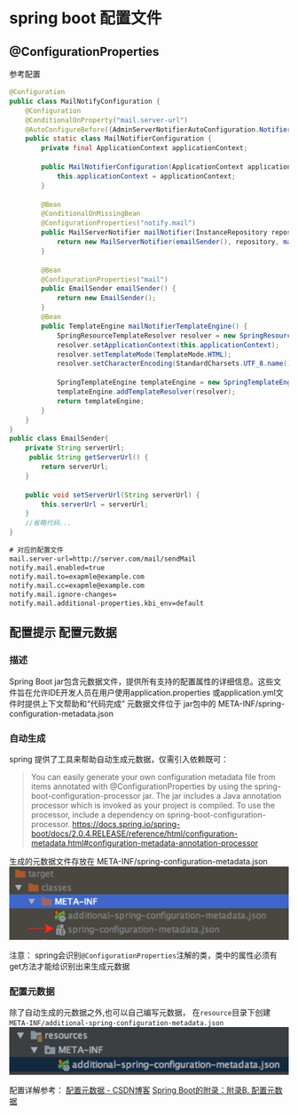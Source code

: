 # spring boot 配置文件

## @ConfigurationProperties

参考配置

```java
@Configuration
public class MailNotifyConfiguration {
    @Configuration
    @ConditionalOnProperty("mail.server-url")
    @AutoConfigureBefore({AdminServerNotifierAutoConfiguration.NotifierTriggerConfiguration.class, AdminServerNotifierAutoConfiguration.CompositeNotifierConfiguration.class})
    public static class MailNotifierConfiguration {
        private final ApplicationContext applicationContext;

        public MailNotifierConfiguration(ApplicationContext applicationContext) {
            this.applicationContext = applicationContext;
        }

        @Bean
        @ConditionalOnMissingBean
        @ConfigurationProperties("notify.mail")
        public MailServerNotifier mailNotifier(InstanceRepository repository) {
            return new MailServerNotifier(emailSender(), repository, mailNotifierTemplateEngine());
        }

        @Bean
        @ConfigurationProperties("mail")
        public EmailSender emailSender() {
            return new EmailSender();
        }
        @Bean
        public TemplateEngine mailNotifierTemplateEngine() {
            SpringResourceTemplateResolver resolver = new SpringResourceTemplateResolver();
            resolver.setApplicationContext(this.applicationContext);
            resolver.setTemplateMode(TemplateMode.HTML);
            resolver.setCharacterEncoding(StandardCharsets.UTF_8.name());

            SpringTemplateEngine templateEngine = new SpringTemplateEngine();
            templateEngine.addTemplateResolver(resolver);
            return templateEngine;
        }
    }
}
public class EmailSender{
    private String serverUrl;
     public String getServerUrl() {
        return serverUrl;
    }

    public void setServerUrl(String serverUrl) {
        this.serverUrl = serverUrl;
    }
    //省略代码...
}
```

```properties
# 对应的配置文件
mail.server-url=http://server.com/mail/sendMail
notify.mail.enabled=true
notify.mail.to=exapmle@example.com
notify.mail.cc=exapmle@example.com
notify.mail.ignore-changes=
notify.mail.additional-properties.kbi_env=default
```

## 配置提示 配置元数据

### 描述

Spring Boot jar包含元数据文件，提供所有支持的配置属性的详细信息。这些文件旨在允许IDE开发人员在用户使用application.properties 或application.yml文件时提供上下文帮助和“代码完成”
元数据文件位于 jar包中的 META-INF/spring-configuration-metadata.json

### 自动生成

spring 提供了工具来帮助自动生成元数据，仅需引入依赖既可：

>You can easily generate your own configuration metadata file from items annotated with @ConfigurationProperties by using the spring-boot-configuration-processor jar. The jar includes a Java annotation processor which is invoked as your project is compiled. To use the processor, include a dependency on spring-boot-configuration-processor.
https://docs.spring.io/spring-boot/docs/2.0.4.RELEASE/reference/html/configuration-metadata.html#configuration-metadata-annotation-processor

生成的元数据文件存放在 META-INF/spring-configuration-metadata.json
![](media/2018-08-29-11-47-43.png)

注意：
spring会识别`@ConfigurationProperties`注解的类，类中的属性必须有get方法才能给识别出来生成元数据

### 配置元数据

除了自动生成的元数据之外,也可以自己编写元数据，
在`resource`目录下创建`META-INF/additional-spring-configuration-metadata.json`
![](media/2018-08-29-11-49-03.png)

配置详解参考：
[配置元数据 - CSDN博客](https://blog.csdn.net/L_Sail/article/details/70342023)
[Spring Boot的附录：附录B. 配置元数据](https://www.breakyizhan.com/springboot/3490.html)